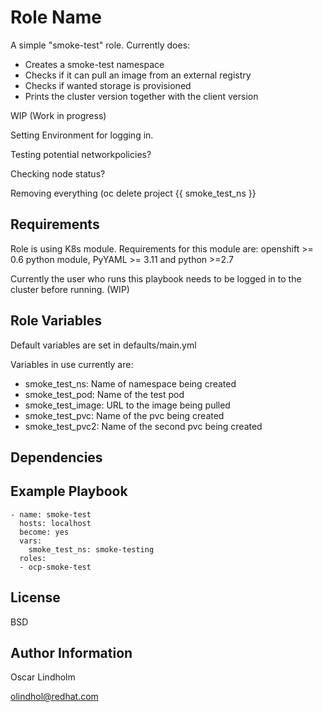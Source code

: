 Role Name
=========

A simple "smoke-test" role. Currently does:
- Creates a smoke-test namespace
- Checks if it can pull an image from an external registry
- Checks if wanted storage is provisioned
- Prints the cluster version together with the client version


WIP (Work in progress)

Setting Environment for logging in.

Testing potential networkpolicies?

Checking node status?

Removing everything (oc delete project {{ smoke_test_ns }}

Requirements
------------

Role is using K8s module. Requirements for this module are: openshift >= 0.6 python module, PyYAML >= 3.11 and python >=2.7

Currently the user who runs this playbook needs to be logged in to the cluster before running. (WIP)

Role Variables
--------------

Default variables are set in defaults/main.yml

Variables in use currently are:

* smoke_test_ns: Name of namespace being created
* smoke_test_pod: Name of the test pod
* smoke_test_image: URL to the image being pulled
* smoke_test_pvc: Name of the pvc being created
* smoke_test_pvc2: Name of the second pvc being created

Dependencies
------------


Example Playbook
----------------

```---
- name: smoke-test
  hosts: localhost
  become: yes
  vars:
    smoke_test_ns: smoke-testing
  roles:
  - ocp-smoke-test
```

License
-------

BSD

Author Information
------------------

Oscar Lindholm 

olindhol@redhat.com


